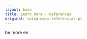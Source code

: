 ```yaml
---
layout: base
title: Learn more - References
original: saiba-mais-referencias-pt
---
```


be more en
